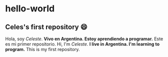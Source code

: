 # hello-world
## Celes's first repository :smile:


Hola, soy *Celeste*. **Vivo en Argentina. Estoy aprendiendo a programar.** Este es mi primer repositorio.
Hi, I'm *Celeste*. **I live in Argentina. I'm learning to program.** This is my first repository.
